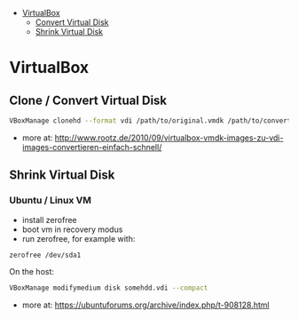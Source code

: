 - [VirtualBox](#virtualBox)
  - [Convert Virtual Disk](#clone--convert-virtual-disk)
  - [Shrink Virtual Disk](#shrink-virtual-disk)

# VirtualBox

## Clone / Convert Virtual Disk

```bash
VBoxManage clonehd --format vdi /path/to/original.vmdk /path/to/converted.vdi
```

- more at: http://www.rootz.de/2010/09/virtualbox-vmdk-images-zu-vdi-images-convertieren-einfach-schnell/

## Shrink Virtual Disk

### Ubuntu / Linux VM

- install zerofree
- boot vm in recovery modus
- run zerofree, for example with:

```bash
zerofree /dev/sda1
```

On the host:

```bash
VBoxManage modifymedium disk somehdd.vdi --compact
```

- more at: https://ubuntuforums.org/archive/index.php/t-908128.html
